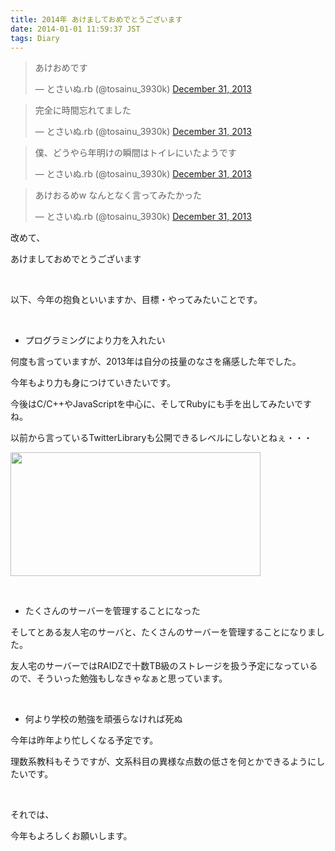```yaml
---
title: 2014年 あけましておめでとうございます
date: 2014-01-01 11:59:37 JST
tags: Diary
---
```

<blockquote class="twitter-tweet" lang="en"><p>あけおめです</p>&mdash; とさいぬ.rb (@tosainu_3930k) <a href="https://twitter.com/tosainu_3930k/statuses/418034226626568192">December 31, 2013</a></blockquote>
<script async src="//platform.twitter.com/widgets.js" charset="utf-8"></script>

<blockquote class="twitter-tweet" lang="en"><p>完全に時間忘れてました</p>&mdash; とさいぬ.rb (@tosainu_3930k) <a href="https://twitter.com/tosainu_3930k/statuses/418034337314246656">December 31, 2013</a></blockquote>
<script async src="//platform.twitter.com/widgets.js" charset="utf-8"></script>

<blockquote class="twitter-tweet" lang="en"><p>僕、どうやら年明けの瞬間はトイレにいたようです</p>&mdash; とさいぬ.rb (@tosainu_3930k) <a href="https://twitter.com/tosainu_3930k/statuses/418034970779987968">December 31, 2013</a></blockquote>
<script async src="//platform.twitter.com/widgets.js" charset="utf-8"></script>

<blockquote class="twitter-tweet" lang="en"><p>あけおるめw&#10;&#10;なんとなく言ってみたかった</p>&mdash; とさいぬ.rb (@tosainu_3930k) <a href="https://twitter.com/tosainu_3930k/statuses/418040175659597824">December 31, 2013</a></blockquote>
<script async src="//platform.twitter.com/widgets.js" charset="utf-8"></script>

改めて、

<span class="fontsize6">あけましておめでとうございます</span>

&nbsp;

以下、今年の抱負といいますか、目標・やってみたいことです。

&nbsp;

* プログラミングにより力を入れたい

何度も言っていますが、2013年は自分の技量のなさを痛感した年でした。

今年もより力も身につけていきたいです。

今後はC/C++やJavaScriptを中心に、そしてRubyにも手を出してみたいですね。

以前から言っているTwitterLibraryも公開できるレベルにしないとねぇ・・・

<a href="https://picasaweb.google.com/lh/photo/OjgaEUqlZKHzB0DnQnB-NdMTjNZETYmyPJy0liipFm0?feat=embedwebsite"><img src="https://lh3.googleusercontent.com/-SWQCpzC94S4/UsODBbGerDI/AAAAAAAAC2Y/pyyeL4ikRrA/s400/2014-01-01-115032_1920x1080_scrot.png" height="198" width="400" /></a>

&nbsp;

* たくさんのサーバーを管理することになった

そしてとある友人宅のサーバと、たくさんのサーバーを管理することになりました。

友人宅のサーバーではRAIDZで十数TB級のストレージを扱う予定になっているので、そういった勉強もしなきゃなぁと思っています。

&nbsp;

* 何より学校の勉強を頑張らなければ死ぬ

今年は昨年より忙しくなる予定です。

理数系教科もそうですが、文系科目の異様な点数の低さを何とかできるようにしたいです。

&nbsp;

それでは、

<span class="fontsize6">今年もよろしくお願いします。</span>
